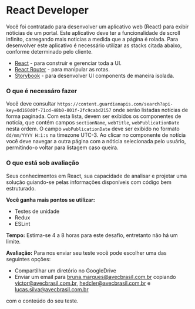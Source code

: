 # React Developer

Você foi contratado para desenvolver um aplicativo web (React) para exibir nóticias de um portal. Este aplicativo deve ter a funcionalidade de scroll infinito, carregando mais noticias a medida que a página é rolada.
Para desenvolver este aplicativo é necessário utilizar as stacks citada abaixo, conforme determinado pelo cliente.

- [React](https://reactjs.org/) - para construir e gerenciar toda a UI.
- [React Router](https://reacttraining.com/react-router/web/guides/quick-start) - para manipular as rotas.
- [Storybook](https://github.com/storybooks/storybook) - para desenvolver UI components de maneira isolada.

### O que é necessáro fazer

Você deve consultar `https://content.guardianapis.com/search?api-key=0d160d0f-71cd-48b0-801f-2fc9cabd2157` onde serão listadas notícias de forma paginada.
Com esta lista, devem ser exibidos os componentes de notícia, que contém campos `sectionName`, `webTitle`, `webPublicationDate` nesta ordem. O campo `webPublicationDate` deve ser exibido no formato `dd/mm/YYYY H:i:s` na timezone UTC-3.
Ao clicar no componente de notícia você deve navegar a outra página com a nóticia selecionada pelo usuário, permitindo-o voltar para listagem caso queira.

### O que está sob avaliação

Seus conhecimentos em React, sua capacidade de analisar e projetar uma solução guiando-se pelas informações disponíveis com código bem estruturado.

**Você ganha mais pontos se utilizar:**
- Testes de unidade
- Redux
- ESLint

**Tempo:**  Estima-se 4 a 8 horas para este desafio, entretanto não há um limite.

**Avaliação:** Para nos enviar seu teste você pode escolher uma das seguintes opções:

- Compartilhar um diretório no GoogleDrive
- Enviar um email para bruna.marques@avecbrasil.com.br copiando victor@avecbrasil.com.br, hedcler@avecbrasil.com.br e lucas.silva@avecbrasil.com.br

com o conteúdo do seu teste.